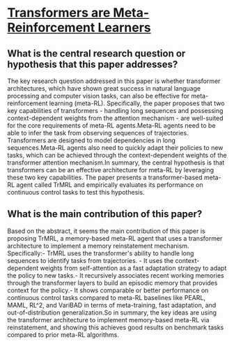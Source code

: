 # [Transformers are Meta-Reinforcement Learners](https://arxiv.org/abs/2206.06614)

## What is the central research question or hypothesis that this paper addresses?

The key research question addressed in this paper is whether transformer architectures, which have shown great success in natural language processing and computer vision tasks, can also be effective for meta-reinforcement learning (meta-RL). Specifically, the paper proposes that two key capabilities of transformers - handling long sequences and possessing context-dependent weights from the attention mechanism - are well-suited for the core requirements of meta-RL agents.Meta-RL agents need to be able to infer the task from observing sequences of trajectories. Transformers are designed to model dependencies in long sequences.Meta-RL agents also need to quickly adapt their policies to new tasks, which can be achieved through the context-dependent weights of the transformer attention mechanism.In summary, the central hypothesis is that transformers can be an effective architecture for meta-RL by leveraging these two key capabilities. The paper presents a transformer-based meta-RL agent called TrMRL and empirically evaluates its performance on continuous control tasks to test this hypothesis.


## What is the main contribution of this paper?

Based on the abstract, it seems the main contribution of this paper is proposing TrMRL, a memory-based meta-RL agent that uses a transformer architecture to implement a memory reinstatement mechanism. Specifically:- TrMRL uses the transformer's ability to handle long sequences to identify tasks from trajectories. - It uses the context-dependent weights from self-attention as a fast adaptation strategy to adapt the policy to new tasks.- It recursively associates recent working memories through the transformer layers to build an episodic memory that provides context for the policy.- It shows comparable or better performance on continuous control tasks compared to meta-RL baselines like PEARL, MAML, RL^2, and VariBAD in terms of meta-training, fast adaptation, and out-of-distribution generalization.So in summary, the key ideas are using the transformer architecture to implement memory-based meta-RL via reinstatement, and showing this achieves good results on benchmark tasks compared to prior meta-RL algorithms.
